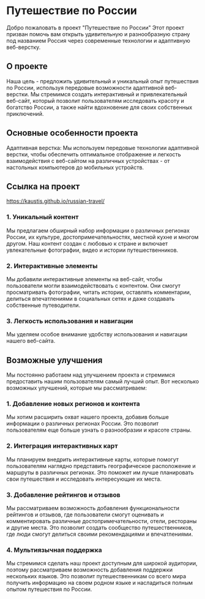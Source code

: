 # Путешествие по России
Добро пожаловать в проект "Путешествие по России" Этот проект призван помочь вам открыть удивительную и разнообразную страну под названием Россия через современные технологии и адаптивную веб-верстку.

## О проекте
Наша цель - предложить удивительный и уникальный опыт путешествия по России, используя передовые возможности адаптивной веб-верстки. Мы стремимся создать интерактивный и привлекательный веб-сайт, который позволит пользователям исследовать красоту и богатство России, а также найти вдохновение для своих собственных приключений.

## Основные особенности проекта
Адаптивная верстка: Мы используем передовые технологии адаптивной верстки, чтобы обеспечить оптимальное отображение и легкость взаимодействия с веб-сайтом на различных устройствах - от настольных компьютеров до мобильных устройств.

## Ссылка на проект
https://kaustis.github.io/russian-travel/

### 1. Уникальный контент 
Мы предлагаем обширный набор информации о различных регионах России, их культуре, достопримечательностях, местной кухне и многом другом. Наш контент создан с любовью к стране и включает увлекательные фотографии, видео и истории путешественников.

### 2. Интерактивные элементы 
Мы добавили интерактивные элементы на веб-сайт, чтобы пользователи могли взаимодействовать с контентом. Они смогут просматривать фотографии, читать истории, оставлять комментарии, делиться впечатлениями в социальных сетях и даже создавать собственные путеводители.

### 3. Легкость использования и навигации 
Мы уделяем особое внимание удобству использования и навигации нашего веб-сайта. 

## Возможные улучшения
Мы постоянно работаем над улучшением проекта и стремимся предоставить нашим пользователям самый лучший опыт. Вот несколько возможных улучшений, которые мы рассматриваем:

### 1. Добавление новых регионов и контента 
Мы хотим расширить охват нашего проекта, добавив больше информации о различных регионах России. Это позволит пользователям еще больше узнать о разнообразии и красоте страны.

### 2. Интеграция интерактивных карт
Мы планируем внедрить интерактивные карты, которые помогут пользователям наглядно представить географическое расположение и маршруты в различных регионах. Это поможет им лучше планировать свои путешествия и исследовать интересующие их места.

### 3. Добавление рейтингов и отзывов 
Мы рассматриваем возможность добавления функциональности рейтингов и отзывов, где пользователи смогут оценивать и комментировать различные достопримечательности, отели, рестораны и другие места. Это позволит создать сообщество путешественников, где люди смогут делиться своими рекомендациями и впечатлениями.

### 4. Мультиязычная поддержка 
Мы стремимся сделать наш проект доступным для широкой аудитории, поэтому рассматриваем возможность добавления поддержки нескольких языков. Это позволит путешественникам со всего мира получить информацию на своем родном языке и насладиться полным опытом путешествия по России.
